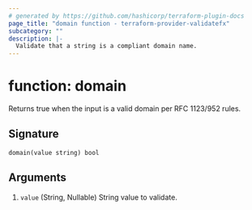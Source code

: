 ```yaml
---
# generated by https://github.com/hashicorp/terraform-plugin-docs
page_title: "domain function - terraform-provider-validatefx"
subcategory: ""
description: |-
  Validate that a string is a compliant domain name.
---
```


# function: domain

Returns true when the input is a valid domain per RFC 1123/952 rules.



## Signature

<!-- signature generated by tfplugindocs -->
```text
domain(value string) bool
```

## Arguments

<!-- arguments generated by tfplugindocs -->
1. `value` (String, Nullable) String value to validate.
